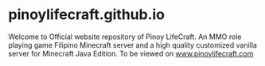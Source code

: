 # pinoylifecraft.github.io
Welcome to Official website repository of Pinoy LifeCraft. An MMO role playing game Filipino Minecraft server and a high quality customized vanilla server for Minecraft Java Edition. To be viewed on www.pinoylifecraft.com
